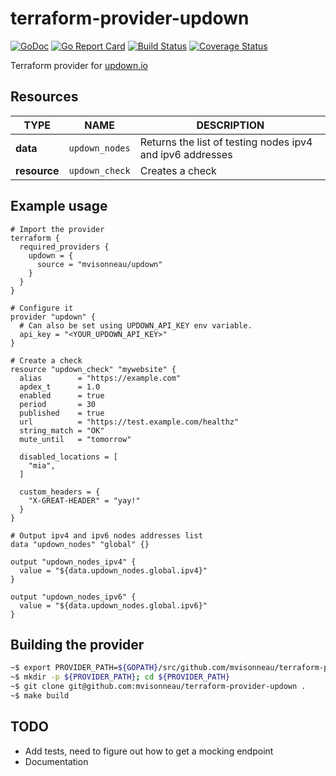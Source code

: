 # terraform-provider-updown

[![GoDoc](https://godoc.org/github.com/mvisonneau/terraform-provider-updown?status.svg)](https://godoc.org/github.com/mvisonneau/terraform-provider-updown/app)
[![Go Report Card](https://goreportcard.com/badge/github.com/mvisonneau/terraform-provider-updown)](https://goreportcard.com/report/github.com/mvisonneau/terraform-provider-updown)
[![Build Status](https://cloud.drone.io/api/badges/mvisonneau/terraform-provider-updown/status.svg)](https://cloud.drone.io/mvisonneau/terraform-provider-updown)
[![Coverage Status](https://coveralls.io/repos/github/mvisonneau/terraform-provider-updown/badge.svg?branch=main)](https://coveralls.io/github/mvisonneau/terraform-provider-updown?branch=main)

Terraform provider for [updown.io](https://updown.io)

## Resources

| TYPE | NAME | DESCRIPTION |
|---|---|---|
| **data** |`updown_nodes`| Returns the list of testing nodes ipv4 and ipv6 addresses |
| **resource** |`updown_check`| Creates a check |

## Example usage

```hcl
# Import the provider
terraform {
  required_providers {
    updown = {
      source = "mvisonneau/updown"
    }
  }
}

# Configure it
provider "updown" {
  # Can also be set using UPDOWN_API_KEY env variable.
  api_key = "<YOUR_UPDOWN_API_KEY>"
}

# Create a check
resource "updown_check" "mywebsite" {
  alias        = "https://example.com"
  apdex_t      = 1.0
  enabled      = true
  period       = 30
  published    = true
  url          = "https://test.example.com/healthz"
  string_match = "OK"
  mute_until   = "tomorrow"

  disabled_locations = [
    "mia",
  ]

  custom_headers = {
    "X-GREAT-HEADER" = "yay!"
  }
}

# Output ipv4 and ipv6 nodes addresses list
data "updown_nodes" "global" {}

output "updown_nodes_ipv4" {
  value = "${data.updown_nodes.global.ipv4}"
}

output "updown_nodes_ipv6" {
  value = "${data.updown_nodes.global.ipv6}"
}
```

## Building the provider

```bash
~$ export PROVIDER_PATH=${GOPATH}/src/github.com/mvisonneau/terraform-provider-updown
~$ mkdir -p ${PROVIDER_PATH}; cd ${PROVIDER_PATH}
~$ git clone git@github.com:mvisonneau/terraform-provider-updown .
~$ make build
```

## TODO

- Add tests, need to figure out how to get a mocking endpoint
- Documentation
